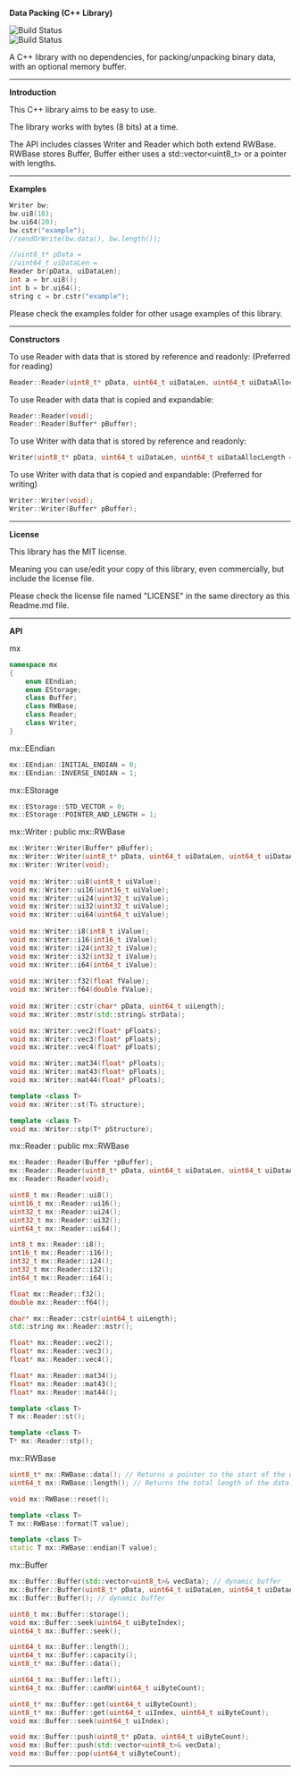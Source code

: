 **Data Packing (C++ Library)**

![Build Status](https://github.com/MexUK/mxDataPacking/actions/workflows/msbuild.yml/badge.svg)  
![Build Status](https://github.com/MexUK/mxDataPacking/actions/workflows/cmake-win-linux-mac.yml/badge.svg)

A C++ library with no dependencies, for packing/unpacking binary data, with an optional memory buffer.

-----

**Introduction**

This C++ library aims to be easy to use.  
  
The library works with bytes (8 bits) at a time.  
  
The API includes classes Writer and Reader which both extend RWBase.  
RWBase stores Buffer, Buffer either uses a std::vector<uint8_t> or a pointer with lengths.

-----

**Examples**

```cpp
Writer bw;
bw.ui8(10);
bw.ui64(20);
bw.cstr("example");
//sendOrWrite(bw.data(), bw.length());

//uint8_t* pData =
//uint64_t uiDataLen =
Reader br(pData, uiDataLen);
int a = br.ui8();
int b = br.ui64();
string c = br.cstr("example");
```

Please check the examples folder for other usage examples of this library.

-----

**Constructors**

To use Reader with data that is stored by reference and readonly: (Preferred for reading)  
```cpp
Reader::Reader(uint8_t* pData, uint64_t uiDataLen, uint64_t uiDataAllocLength = 0);
```
  
To use Reader with data that is copied and expandable:  
```cpp
Reader::Reader(void);
Reader::Reader(Buffer* pBuffer);
```
  
To use Writer with data that is stored by reference and readonly:  
```cpp
Writer(uint8_t* pData, uint64_t uiDataLen, uint64_t uiDataAllocLength = 0);
```
  
To use Writer with data that is copied and expandable: (Preferred for writing)
```cpp
Writer::Writer(void);
Writer::Writer(Buffer* pBuffer);
```

-----

**License**

This library has the MIT license.  
  
Meaning you can use/edit your copy of this library, even commercially, but include the license file.  
  
Please check the license file named "LICENSE" in the same directory as this Readme.md file.

-----

**API**

mx

```cpp
namespace mx
{
	enum EEndian;
	enum EStorage;
	class Buffer;
	class RWBase;
	class Reader;
	class Writer;
}
```

mx::EEndian

```cpp
mx::EEndian::INITIAL_ENDIAN = 0;
mx::EEndian::INVERSE_ENDIAN = 1;
```

mx::EStorage

```cpp
mx::EStorage::STD_VECTOR = 0;
mx::EStorage::POINTER_AND_LENGTH = 1;
```

mx::Writer : public mx::RWBase

```cpp
mx::Writer::Writer(Buffer* pBuffer);
mx::Writer::Writer(uint8_t* pData, uint64_t uiDataLen, uint64_t uiDataAllocLength = 0);
mx::Writer::Writer(void);
	
void mx::Writer::ui8(uint8_t uiValue);
void mx::Writer::ui16(uint16_t uiValue);
void mx::Writer::ui24(uint32_t uiValue);
void mx::Writer::ui32(uint32_t uiValue);
void mx::Writer::ui64(uint64_t uiValue);
	
void mx::Writer::i8(int8_t iValue);
void mx::Writer::i16(int16_t iValue);
void mx::Writer::i24(int32_t iValue);
void mx::Writer::i32(int32_t iValue);
void mx::Writer::i64(int64_t iValue);
	
void mx::Writer::f32(float fValue);
void mx::Writer::f64(double fValue);
	
void mx::Writer::cstr(char* pData, uint64_t uiLength);
void mx::Writer::mstr(std::string& strData);

void mx::Writer::vec2(float* pFloats);
void mx::Writer::vec3(float* pFloats);
void mx::Writer::vec4(float* pFloats);

void mx::Writer::mat34(float* pFloats);
void mx::Writer::mat43(float* pFloats);
void mx::Writer::mat44(float* pFloats);

template <class T>
void mx::Writer::st(T& structure);

template <class T>
void mx::Writer::stp(T* pStructure);
```

mx::Reader : public mx::RWBase

```cpp
mx::Reader::Reader(Buffer *pBuffer);
mx::Reader::Reader(uint8_t* pData, uint64_t uiDataLen, uint64_t uiDataAllocLength = 0);
mx::Reader::Reader(void);

uint8_t mx::Reader::ui8();
uint16_t mx::Reader::ui16();
uint32_t mx::Reader::ui24();
uint32_t mx::Reader::ui32();
uint64_t mx::Reader::ui64();

int8_t mx::Reader::i8();
int16_t mx::Reader::i16();
int32_t mx::Reader::i24();
int32_t mx::Reader::i32();
int64_t mx::Reader::i64();

float mx::Reader::f32();
double mx::Reader::f64();

char* mx::Reader::cstr(uint64_t uiLength);
std::string mx::Reader::mstr();

float* mx::Reader::vec2();
float* mx::Reader::vec3();
float* mx::Reader::vec4();

float* mx::Reader::mat34();
float* mx::Reader::mat43();
float* mx::Reader::mat44();

template <class T>
T mx::Reader::st();

template <class T>
T* mx::Reader::stp();
```

mx::RWBase

```cpp
uint8_t* mx::RWBase::data(); // Returns a pointer to the start of the data.
uint64_t mx::RWBase::length(); // Returns the total length of the data.

void mx::RWBase::reset();

template <class T>
T mx::RWBase::format(T value);

template <class T>
static T mx::RWBase::endian(T value);
```

mx::Buffer

```cpp
mx::Buffer::Buffer(std::vector<uint8_t>& vecData); // dynamic buffer
mx::Buffer::Buffer(uint8_t* pData, uint64_t uiDataLen, uint64_t uiDataAllocLength = 0); // readonly buffer
mx::Buffer::Buffer(); // dynamic buffer

uint8_t mx::Buffer::storage();
void mx::Buffer::seek(uint64_t uiByteIndex);
uint64_t mx::Buffer::seek();

uint64_t mx::Buffer::length();
uint64_t mx::Buffer::capacity();
uint8_t* mx::Buffer::data();

uint64_t mx::Buffer::left();
uint64_t mx::Buffer::canRW(uint64_t uiByteCount);

uint8_t* mx::Buffer::get(uint64_t uiByteCount);
uint8_t* mx::Buffer::get(uint64_t uiIndex, uint64_t uiByteCount);
void mx::Buffer::seek(uint64_t uiIndex);

void mx::Buffer::push(uint8_t* pData, uint64_t uiByteCount);
void mx::Buffer::push(std::vector<uint8_t>& vecData);
void mx::Buffer::pop(uint64_t uiByteCount);
```

-----

